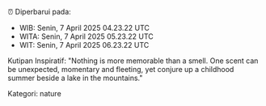 ⏰ Diperbarui pada:
- WIB: Senin, 7 April 2025 04.23.22 UTC
- WITA: Senin, 7 April 2025 05.23.22 UTC
- WIT: Senin, 7 April 2025 06.23.22 UTC

Kutipan Inspiratif:
"Nothing is more memorable than a smell. One scent can be unexpected, momentary and fleeting, yet conjure up a childhood summer beside a lake in the mountains."


Kategori: nature

